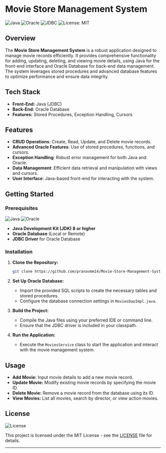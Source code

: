 # Movie Store Management System

![Java](https://img.shields.io/badge/Java-ED8B00?style=flat&logo=java&logoColor=white)
![Oracle](https://img.shields.io/badge/Oracle_SQL_Developer-F80000?style=flat&logo=oracle&logoColor=white)
![JDBC](https://img.shields.io/badge/JDBC-007396?style=flat&logo=java&logoColor=white)
![License: MIT](https://img.shields.io/badge/License-MIT-green?style=flat)

## Overview

The **Movie Store Management System** is a robust application designed to manage movie records efficiently. It provides comprehensive functionality for adding, updating, deleting, and viewing movie details, using Java for the front-end interface and Oracle Database for back-end data management. The system leverages stored procedures and advanced database features to optimize performance and ensure data integrity.

## Tech Stack

- **Front-End:** Java (JDBC)
- **Back-End:** Oracle Database
- **Features:** Stored Procedures, Exception Handling, Cursors

## Features

- **CRUD Operations**: Create, Read, Update, and Delete movie records.
- **Advanced Oracle Features**: Use of stored procedures, functions, and cursors.
- **Exception Handling**: Robust error management for both Java and Oracle.
- **Data Management**: Efficient data retrieval and manipulation with views and cursors.
- **User Interface**: Java-based front-end for interacting with the system.

## Getting Started

### Prerequisites

![Java](https://img.shields.io/badge/Java-JDK--21-orange?style=flat&logo=java) 
![Oracle](https://img.shields.io/badge/Oracle-SQL_Developer-red?style=flat&logo=oracle)

- **Java Development Kit (JDK) 8 or higher**
- **Oracle Database** (Local or Remote)
- **JDBC Driver** for Oracle Database

### Installation

1. **Clone the Repository:**

    ```bash
    git clone https://github.com/pranavmm14/Movie-Store-Management-System.git
    ```

2. **Set Up Oracle Database:**

    - Import the provided SQL scripts to create the necessary tables and stored procedures.
    - Configure the database connection settings in `MoviesDaoImpl.java`.

3. **Build the Project:**

    - Compile the Java files using your preferred IDE or command line.
    - Ensure that the JDBC driver is included in your classpath.

4. **Run the Application:**

    - Execute the `MoviesService` class to start the application and interact with the movie management system.

## Usage

- **Add Movie:** Input movie details to add a new movie record.
- **Update Movie:** Modify existing movie records by specifying the movie ID.
- **Delete Movie:** Remove a movie record from the database using its ID.
- **View Movies:** List all movies, search by director, or view action movies.



## License

![License](https://img.shields.io/github/license/pranavmm14/Movie-Store-Management-System?style=flat)

This project is licensed under the MIT License - see the [LICENSE](LICENSE) file for details.

---
